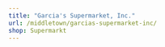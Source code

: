 ```yaml
---
title: "Garcia's Supermarket, Inc."
url: /middletown/garcias-supermarket-inc/
shop: Supermarkt
---
```

